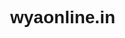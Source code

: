 # wyaonline.in
<!DOCTYPE html>
<html lang="en">
<head>
    <meta charset="UTF-8">
    <meta http-equiv="X-UA-Compatible" content="IE=edge">
    <meta name="viewport" content="width=device-width, initial-scale=1.0">
    <title>WYA</title>
    <link rel="stylesheet" href="https://cdnjs.cloudflare.com/ajax/libs/font-awesome/6.5.0/css/all.min.css">
    <link rel="stylesheet" href="https://cdnjs.cloudflare.com/ajax/libs/font-awesome/4.7.0/css/font-awesome.min.css">
    <style>
        body {
            margin: 0;
            font-family: Arial, sans-serif;
        }
        .navbar {
            display: flex;
            justify-content: space-between;
            align-items: center;
            background-color: #333;
            padding: 10px 20px;
        }
        .navbar .nav-links {
            display: flex;
            align-items: center;
        }
        .navbar a {
            color: #fff;
            text-decoration: none;
            margin: 0 15px;
            font-size: 18px;
        }
        .navbar a:hover {
            color: #ddd;
        }
        .navbar .icons {
            display: flex;
            align-items: center;
        }
        .navbar .icons a {
            margin: 0 10px;
        }
        /* Background Video */
    video#video-bg {
      position: fixed;
      top: 0;
      left: 0;
      width: 100%;
      height: 100%;
      object-fit: cover;
      z-index: -1;
    }
    
    </style>
</head>
<body>

    <div class="navbar">
        <div class="logo">
            <a href="https://www.instagram.com/wya_wearyourattitude/?utm_source=ig_web_button_share_sheet"><i class="fab fa-instagram"></i></a>
            <a href="https://www.youtube.com/@WYA-WearYourAttitude"><i class="fa fa-youtube-play"></i></a>
        </div>
        <div class="nav-links">
            <a href="#">Home</a>
            <a href="#">About Us</a>
            <a href="#">Contacts</a>
        </div>
        <div class="icons">
            <a href="#"><i class="fa fa-shopping-cart"></i></a>
            <a href="#"><i class="fab fa-telegram-plane"></i></a>
            <a href="https://www.linkedin.com/company/wyafashion/"><i class="fa fa-linkedin-square"></i></a>
            <a href="#">Login</a>
        </div>
    </div>
<!-- Background Video -->
<video autoplay muted loop id="video-bg">
    <source src="C:\Users\Devita Gupta\Downloads\coming soon.mp4" type="video/mp4">
    Your browser does not support the video tag.
  </video>

</body>
</html>
